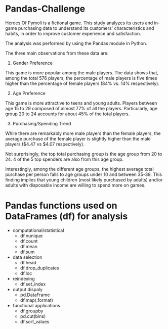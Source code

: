 # Pandas-Challenge

Heroes Of Pymoli is a fictional game. This study analyzes its users and in-game purchasing data to understand its customers' characteristics and habits, in order to improve customer experience and satisfaction.

The analysis was performed by using the Pandas module in Python. 

The three main observations from these data are:

1) Gender Preference

This game is more popular among the male players. The data shows that, among the total 576 players, the percentage of male players is five times higher than the percentage of female players (84% vs. 14% respectively).

2) Age Preference

This game is more attractive to teens and young adults. Players between age 15 to 29 composed of almost 77% of all the players. Particularly, age group 20 to 24 accounts for about 45% of the total players. 

3) Purchasing/Spending Trend

While there are remarkably more male players than the female players, the average purchase of the female player is slightly higher than the male players ($4.47 vs $4.07 respectively). 

Not surprisingly, the top total purchasing group is the age group from 20 to 24. 4 of the 5 top spenders are also from this age group.

Interestingly, among the different age groups, the highest average total purchase per person falls to age groups under 10 and between 35-39. This finding implies that young children (most likely purchased by adults) and/or adults with disposable income are willing to spend more on games.


# Pandas functions used on DataFrames (df) for analysis

- computational/statistical
  - df.nunique
  - df.count
  - df.mean
  - df.sum
- data selection
  - df.head
  - df.drop_duplicates
  - df.loc
- reindexing
  - df.set_index
- output dispaly
  - pd.DataFrame
  - df.map(.format)
- functional applications
  - df.groupby
  - pd.cut(bins)
  - df.sort_values
